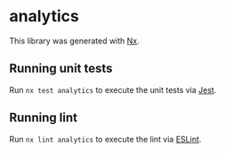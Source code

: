 # analytics

This library was generated with [Nx](https://nx.dev).

## Running unit tests

Run `nx test analytics` to execute the unit tests via [Jest](https://jestjs.io).

## Running lint

Run `nx lint analytics` to execute the lint via [ESLint](https://eslint.org/).
